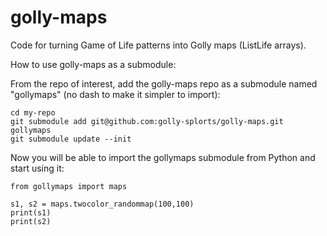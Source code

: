 # golly-maps

Code for turning Game of Life patterns into Golly maps (ListLife arrays).

How to use golly-maps as a submodule:

From the repo of interest, add the golly-maps repo as a submodule named "gollymaps"
(no dash to make it simpler to import):

```
cd my-repo
git submodule add git@github.com:golly-splorts/golly-maps.git gollymaps
git submodule update --init
```

Now you will be able to import the gollymaps submodule from Python and start using it:

```
from gollymaps import maps

s1, s2 = maps.twocolor_randommap(100,100)
print(s1)
print(s2)
```

